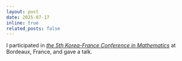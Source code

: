 ```yaml
---
layout: post
date: 2025-07-17
inline: true
related_posts: false
---
```


I participated in *[the 5th Korea-France Conference in Mathematics](https://www.math.u-bordeaux.fr/~pthieull/LIA/Events/2025/index.html)* at Bordeaux, France, and gave a talk.
